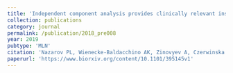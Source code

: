 ```yaml
---
title: 'Independent component analysis provides clinically relevant insights into the biology of melanoma patients'
collection: publications
category: journal
permalink: /publication/2018_pre008
year: 2019
pubtype: 'MLN'
citation: 'Nazarov PL, Wienecke-Baldacchino AK, Zinovyev A, Czerwinska U, Muller A, Nashan D, Dittmar G, Azuaje F, Kreis S. <a href="https://www.biorxiv.org/content/10.1101/395145v1">Independent component analysis provides clinically relevant insights into the biology of melanoma patients</a>. 2019. <i>BMC Medical Genomics</i>, in press'
paperurl: 'https://www.biorxiv.org/content/10.1101/395145v1'
---
```

